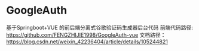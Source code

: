 # GoogleAuth 
基于Springboot+VUE 的前后端分离式谷歌验证码生成器后台代码
前端代码路径: https://github.com/FENGZHIJIE1998/GoogleAuth-vue
文档路径：https://blog.csdn.net/weixin_42236404/article/details/105244821
